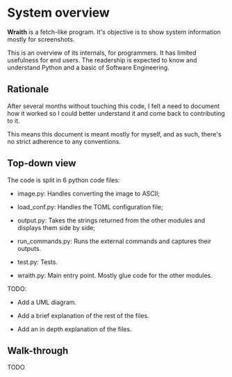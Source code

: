 # System overview

**Wraith** is a fetch-like program. It's objective is to show system information
mostly for screenshots.

This is an overview of its internals, for programmers. It has limited usefulness
for end users. The readership is expected to know and understand Python and a
basic of Software Engineering.

## Rationale

After several months without touching this code, I felt a need to document how
it worked so I could better understand it and come back to contributing to it.

This means this document is meant mostly for myself, and as such, there's no
strict adherence to any conventions.

## Top-down view

The code is split in 6 python code files:

* image.py: Handles converting the image to ASCII;

* load_conf.py: Handles the TOML configuration file;

* output.py: Takes the strings returned from the other modules and displays them
    side by side;

* run_commands.py: Runs the external commands and captures their outputs.

* test.py: Tests.

* wraith.py: Main entry point. Mostly glue code for the other modules.

TODO:

* Add a UML diagram.

* Add a brief explanation of the rest of the files.

* Add an in depth explanation of the files.

## Walk-through

TODO

